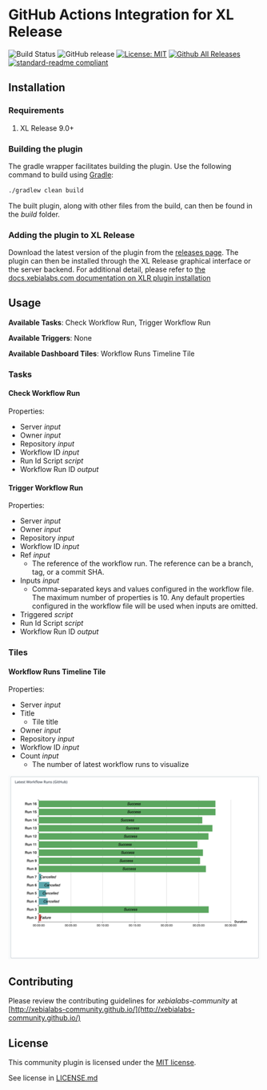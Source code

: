 # GitHub Actions Integration for XL Release

![Build Status](https://github.com/xebialabs-community/xlr-github-actions-plugin/workflows/build/badge.svg)
![GitHub release](https://img.shields.io/github/release/xebialabs-community/xlr-github-actions-plugin.svg)
[![License: MIT](https://img.shields.io/badge/license-MIT-yellow.svg)](https://opensource.org/licenses/MIT)
[![Github All Releases](https://img.shields.io/github/downloads/xebialabs-community/xlr-github-actions-plugin/total.svg)](https://github.com/xebialabs-community/xlr-github-actions-plugin/releases)
[![standard-readme compliant](https://img.shields.io/badge/readme%20style-standard-blue.svg)](https://github.com/RichardLitt/standard-readme)

## Installation

### Requirements

1. XL Release 9.0+

### Building the plugin
The gradle wrapper facilitates building the plugin.  Use the following command to build using [Gradle](https://gradle.org/):
```bash
./gradlew clean build
```
The built plugin, along with other files from the build, can then be found in the _build_ folder.

### Adding the plugin to XL Release

Download the latest version of the plugin from the [releases page](https://github.com/xebialabs-community/xlr-github-actions-plugin/releases).  The plugin can then be installed through the XL Release graphical interface or the server backend.  For additional detail, please refer to [the docs.xebialabs.com documentation on XLR plugin installation](https://docs.xebialabs.com/xl-release/how-to/install-or-remove-xl-release-plugins.html)

## Usage

__Available Tasks__: Check Workflow Run, Trigger Workflow Run

__Available Triggers__: None

__Available Dashboard Tiles__: Workflow Runs Timeline Tile

### Tasks

#### Check Workflow Run
Properties:
* Server _input_ 
* Owner _input_ 
* Repository _input_ 
* Workflow ID _input_ 
* Run Id Script _script_ 
* Workflow Run ID _output_ 

#### Trigger Workflow Run
Properties:
* Server _input_ 
* Owner _input_ 
* Repository _input_ 
* Workflow ID _input_ 
* Ref _input_ 
   * The reference of the workflow run. The reference can be a branch, tag, or a commit SHA.
* Inputs _input_ 
   * Comma-separated keys and values configured in the workflow file. The maximum number of properties is 10. Any default properties configured in the workflow file will be used when inputs are omitted.
* Triggered _script_ 
* Run Id Script _script_ 
* Workflow Run ID _output_ 

### Tiles

#### Workflow Runs Timeline Tile
Properties:
* Server _input_ 
* Title  
   * Tile title
* Owner _input_ 
* Repository _input_ 
* Workflow ID _input_ 
* Count _input_ 
   * The number of latest workflow runs to visualize

![workflow runs timeline tile](images/tile.png)

## Contributing

Please review the contributing guidelines for _xebialabs-community_ at [http://xebialabs-community.github.io/](http://xebialabs-community.github.io/)

## License

This community plugin is licensed under the [MIT license](https://opensource.org/licenses/MIT).

See license in [LICENSE.md](LICENSE.md)
